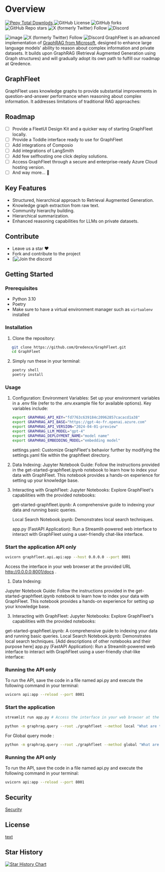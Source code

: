 # Overview
<div align="left">
<a href="https://pypi.org/project/graphfleet/">
   <img alt="Pepy Total Downlods" src="https://img.shields.io/pepy/dt/graphfleet">
   </a>
   <img alt="GitHub License" src="https://img.shields.io/github/license/qredence/graphfleet">
   <img alt="GitHub forks" src="https://img.shields.io/github/forks/qredence/graphfleet">
   <img alt="GitHub Repo stars" src="https://img.shields.io/github/stars/qredence/graphfleet">
   <img alt="X (formerly Twitter) Follow" src="https://img.shields.io/twitter/follow/agenticfleet">
   <img alt="Discord" src="https://img.shields.io/discord/1053300403149733969?style=flat&label=discord">


   

</div>


  
![image](https://github.com/user-attachments/assets/c3ca5ec8-1bbf-4a9c-988e-e7f5100ea5d5)
<img alt="X (formerly Twitter) Follow" src="https://img.shields.io/twitter/follow/agenticfleet">
   <img alt="Discord" src="https://img.shields.io/discord/1053300403149733969?style=for-the-badge&logo=discord">
GraphFleet is an advanced implementation of [GraphRAG from Microsoft](https://github.com/microsoft/graphrag), designed to enhance large language models' ability to reason about complex information and private datasets. It builds upon GraphRAG (Retrieval Augmented Generation using Graph structures) and will gradually adopt its own path to fulfill our roadmap at Qredence.

## GraphFleet

GraphFleet uses knowledge graphs to provide substantial improvements in question-and-answer performance when reasoning about complex information. It addresses limitations of traditional RAG approaches:


## Roadmap


- [ ] Provide a FleetUI Design Kit and a quicker way of starting GraphFleet locally.
- [ ] Provide a Toddle interface ready to use for GraphFleet
- [ ] Add integrations of Composio
- [ ] Add integrations of LangSmith
- [ ] Add few selfhosting  one click deploy solutions.
- [ ] Access GraphFleet through a secure and enterprise-ready Azure Cloud hosting version.
- [ ] And way more... 👀

## Key Features

- Structured, hierarchical approach to Retrieval Augmented Generation.
- Knowledge graph extraction from raw text.
- Community hierarchy building.
- Hierarchical summarization.
- Enhanced reasoning capabilities for LLMs on private datasets.

## Contribute

- Leave us a star ♥
- Fork and contribute to the project
- [![Join the discord](https://discord.gg/BD8MPgzEJc)

## Getting Started

### Prerequisites


- Python 3.10
- Poetry
- Make sure to have a virtual environment manager such as `virtualenv` installed


### Installation

1. Clone the repository:

``` bash
   git clone https://github.com/Qredence/GraphFleet.git
   cd GraphFleet
```


2. Simply run these in your terminal:

   ``` bash
   poetry shell
   poetry install
   ```



### Usage

1. Configuration:
Environment Variables: Set up your environment variables in a .env file (refer to the .env.example file for available options). Key variables include:

   ```sh
   export GRAPHRAG_API_KEY="fd7763c639184c20962857cacacd1a38"
   export GRAPHRAG_API_BASE="https://gpt-4o-fr.openai.azure.com"
   export GRAPHRAG_API_VERSION="2024-04-01-preview"
   export GRAPHRAG_LLM_MODEL="gpt-4"
   export GRAPHRAG_DEPLOYMENT_NAME="model name"
   export GRAPHRAG_EMBEDDING_MODEL="embedding model"
   ```

   settings.yaml: Customize GraphFleet's behavior further by modifying the settings.yaml file within the graphfleet directory.

1. Data Indexing:
Jupyter Notebook Guide: Follow the instructions provided in the get-started-graphfleet.ipynb notebook to learn how to index your data with GraphFleet. This notebook provides a hands-on experience for setting up your knowledge base.

1. Interacting with GraphFleet:
Jupyter Notebooks: Explore GraphFleet's capabilities with the provided notebooks:

   get-started-graphfleet.ipynb: A comprehensive guide to indexing your data and running basic queries.

   Local Search Notebook.ipynb: Demonstrates local search techniques.

   app.py (FastAPI Application): Run a Streamlit-powered web interface to interact with GraphFleet using a user-friendly chat-like interface.

### Start the application API only

``` bash
uvicorn graphfleet.api.api:app --host 0.0.0.0 --port 8001
```

Access the interface in your web browser at the provided URL  <http://0.0.0.0:8001/docs> .



1. Data Indexing:

Jupyter Notebook Guide: Follow the instructions provided in the get-started-graphfleet.ipynb notebook to learn how to index your data with GraphFleet. This notebook provides a hands-on experience for setting up your knowledge base.

3. Interacting with GraphFleet:
Jupyter Notebooks: Explore GraphFleet's capabilities with the provided notebooks:

get-started-graphfleet.ipynb: A comprehensive guide to indexing your data and running basic queries.
Local Search Notebook.ipynb: Demonstrates local search techniques.
[Add descriptions of other notebooks and their purpose here]
app.py (FastAPI Application): Run a Streamlit-powered web interface to interact with GraphFleet using a user-friendly chat-like interface:

### Running the API only

To run the API, save the code in a file named api.py and execute the following command in your terminal:

``` bash
uvicorn api:app --reload --port 8001
```

### Start the application

``` bash
streamlit run app.py # Access the interface in your web browser at the provided URL (usually http://localhost:8080).
```

``` bash
python -m graphrag.query --root ./graphfleet --method local "What are the key features of GraphRAG ??"
```

For Global query mode :

``` bash
python -m graphrag.query --root ./graphfleet --method global "What are the top main features of GraphRAG"
```


### Running the API only

To run the API, save the code in a file named api.py and execute the following command in your terminal:

``` bash
uvicorn api:app --reload --port 8001
```

## Security

[Security](SECURITY.md)

## License

[text](LICENSE)

## Star History
[![Star History Chart](https://api.star-history.com/svg?repos=Qredence/GraphFleet&type=Date)](https://star-history.com/#Qredence/GraphFleet&Date)
